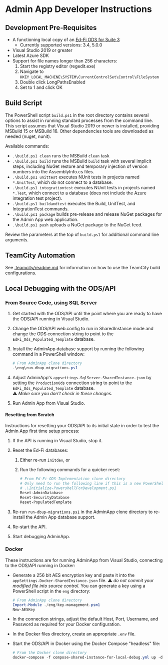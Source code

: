 # Admin App Developer Instructions

## Development Pre-Requisites

* A functioning local copy of an [Ed-Fi ODS for Suite
  3](https://techdocs.ed-fi.org/display/ETKB/Ed-Fi+Operational+Data+Store+and+API)
  * Currently supported versions: 3.4, 5.0.0
* Visual Studio 2019 or greater
* Latest Azure SDK
* Support for file names longer than 256 characters:
  1. Start the registry editor (regedit.exe)
  2. Navigate to
     `HKEY_LOCAL_MACHINE\SYSTEM\CurrentControlSet\Control\FileSystem`
  3. Double click LongPathsEnabled
  4. Set to 1 and click OK

## Build Script

The PowerShell script `build.ps1` in the root directory contains several options
to assist in running standard processes from the command line. This script
assumes that Visual Studio 2019 or newer is installed, providing MSBuild 15 or
MSBuild 16. Other dependencies tools are downloaded as needed (nuget, nunit).

Available commands:

* `.\build.ps1 clean` runs the MSBuild `clean` task
* `.\build.ps1 build` runs the MSBuild `build` task with several implicit steps,
  including NuGet restore and temporary injection of version numbers into the
  AssemblyInfo.cs files.
* `.\build.ps1 unittest` executes NUnit tests in projects named `*.UnitTest`,
  which do not connect to a database.
* `.\build.ps1 integrationtest` executes NUnit tests in projects named `*.Test`,
  which connect to a database (does not include the Azure integration test
  project).
* `.\build.ps1 buildandtest` executes the Build, UnitTest, and IntegrationTest
  commands.
* `.\build.ps1 package` builds pre-release and release NuGet packages for the
  Admin App web application.
* `.\build.ps1 push` uploads a NuGet package to the NuGet feed.

Review the parameters at the top of `build.ps1` for additional command line
arguments.

## TeamCity Automation

See [.teamcity/readme.md](../.teamcity/readme.md) for information on how to use
the TeamCity build configurations.

## Local Debugging with the ODS/API

### From Source Code, using SQL Server

1. Get started with the ODS/API until the point where you are ready to have the
   ODS/API running in Visual Studio.
2. Change the ODS/API web.config to run in SharedInstance mode and change the
   ODS connection string to point to the `EdFi_Ods_Populated_Template` database.
3. Install the AdminApp database support by running the following command in a
   PowerShell window:

   ```powershell
   # From AdminApp clone directory
   .\eng\run-dbup-migrations.ps1
   ```

4. Adjust AdminApp's `appsettings.SqlServer-SharedInstance.json` by setting the
   `ProductionOds` connection string to point to the
   `EdFi_Ods_Populated_Template` database.\
   :warning: _Make sure you don't check in these changes._
5. Run Admin App from Visual Studio.

#### Resetting from Scratch

Instructions for resetting your ODS/API to its initial state in order to test
the Admin App first time setup process:

1. If the API is running in Visual Studio, stop it.
2. Reset the Ed-Fi databases:
   1. Either re-run `initdev`, or
   2. Run the following commands for a quicker reset:

      ```powershell
      # From Ed-Fi-ODS-Implementation clone directory
      # Only need to run the following line if this is a new PowerShell session
      # .\Initialize-PowershellForDevelopment.ps1 
      Reset-AdminDatabase
      Reset-SecurityDatabase
      Reset-PopulatedTemplate
      ```

3. Re-run `run-dbup-migrations.ps1` in the AdminApp clone directory to
   re-install the Admin App database support.
4. Re-start the API.
5. Start debugging AdminApp.

### Docker

These instructions are for running AdminApp from Visual Studio, connecting to
the ODS/API running in Docker:

* Generate a 256 bit AES encryption key and paste it into the
  `appSettings.Docker-SharedInstance.json` file. :warning: _do not commit your
  modified file into source control_. You can generate a key using a PowerShell
  script in the `eng` directory:

  ```powershell
  # From AdminApp clone directory
  Import-Module ./eng/key-management.psm1
  New-AESKey
  ```

* In the connection strings, adjust the default Host, Port, Username, and
  Password as required for your Docker configuration.
* In the Docker files directory, create an appropriate `.env` file.
* Start the ODS/API in Docker using the Docker Compose "headless" file:

  ```powershell
  # From the Docker clone directory
  docker-compose -f compose-shared-instance-for-local-debug.yml up -d
  ```
